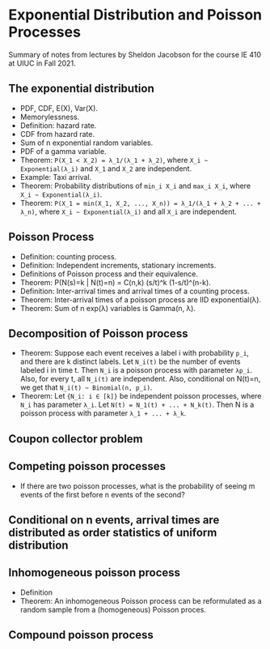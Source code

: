 # Exponential Distribution and Poisson Processes

Summary of notes from lectures by Sheldon Jacobson
for the course IE 410 at UIUC in Fall 2021.

## The exponential distribution

* PDF, CDF, E(X), Var(X).
* Memorylessness.
* Definition: hazard rate.
* CDF from hazard rate.
* Sum of n exponential random variables.
* PDF of a gamma variable.
* Theorem: `P(X_1 < X_2) = λ_1/(λ_1 + λ_2)`,
    where `X_i ~ Exponential(λ_i)` and `X_1` and `X_2` are independent.
* Example: Taxi arrival.
* Theorem: Probability distributions of `min_i X_i` and `max_i X_i`, where `X_i ~ Exponential(λ_i)`.
* Theorem: `P(X_1 = min(X_1, X_2, ..., X_n)) = λ_1/(λ_1 + λ_2 + ... + λ_n)`,
    where `X_i ~ Exponential(λ_i)` and all `X_i` are independent.

## Poisson Process

* Definition: counting process.
* Definition: Independent increments, stationary increments.
* Definitions of Poisson process and their equivalence.
* Theorem: P(N(s)=k | N(t)=n) = C(n,k) (s/t)^k (1-s/t)^(n-k).
* Definition: Inter-arrival times and arrival times of a counting process.
* Theorem: Inter-arrival times of a poisson process are IID exponential(λ).
* Theorem: Sum of n exp(λ) variables is Gamma(n, λ).

## Decomposition of Poisson process

* Theorem: Suppose each event receives a label i with probability `p_i`, and there are k distinct labels.
    Let `N_i(t)` be the number of events labeled i in time t.
    Then `N_i` is a poisson process with parameter `λp_i`.
    Also, for every t, all `N_i(t)` are independent.
    Also, conditional on N(t)=n, we get that `N_i(t) ~ Binomial(n, p_i)`.
* Theorem: Let `{N_i: i ∈ [k]}` be independent poisson processes, where `N_i` has parameter `λ_i`.
    Let `N(t) = N_1(t) + ... + N_k(t)`. Then N is a poisson process with parameter `λ_1 + ... + λ_k`.

## Coupon collector problem

## Competing poisson processes

* If there are two poisson processes, what is the probability of seeing
    m events of the first before n events of the second?

## Conditional on n events, arrival times are distributed as order statistics of uniform distribution

## Inhomogeneous poisson process

* Definition
* Theorem: An inhomogeneous Poisson process can be reformulated as a random sample
    from a (homogeneous) Poisson proces.

## Compound poisson process
